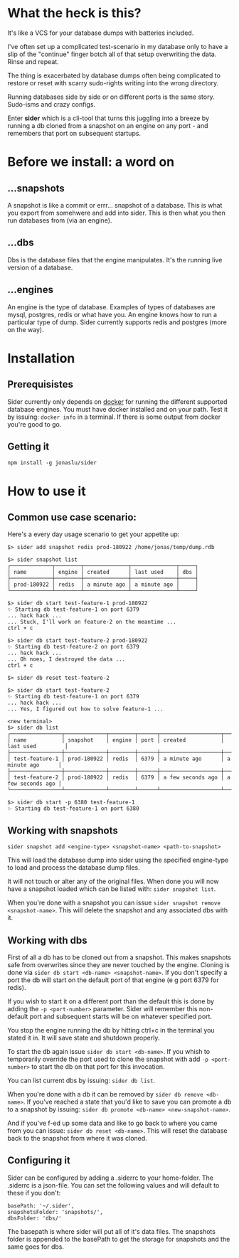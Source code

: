 # What the heck is this?
It's like a VCS for your database dumps with batteries included.

I've often set up a complicated test-scenario
in my database only to have a slip of the "continue"
finger botch all of that setup overwriting the data.
Rinse and repeat.

The thing is exacerbated by database dumps often being
complicated to restore or reset with scarry sudo-rights
writing into the wrong directory.

Running databases side by side or on different ports is the same story.
Sudo-isms and crazy configs.

Enter **sider** which is a cli-tool that turns this juggling into a breeze by
running a db cloned from a snapshot on an engine on any
port - and remembers that port on subsequent startups.

# Before we install: a word on

## ...snapshots
A snapshot is like a commit or errr... snapshot
of a database. This is what you export from somehwere and add into sider.
This is then what you then run databases from (via an engine).

## ...dbs
Dbs is the database files that the engine manipulates.
It's the running live version of a database.

## ...engines
An engine is the type of database.
Examples of types of databases are mysql, postgres, redis or what have you.
An engine knows how to run a particular type of dump. Sider currently
supports redis and postgres (more on the way).

# Installation

## Prerequisistes
Sider currently only depends on [docker](https://www.docker.com/) for running the different
supported database engines. You must have docker installed
and on your path. Test it by issuing: `docker info` in  a terminal.
If there is some output from docker you're good to go.

## Getting it
`npm install -g jonaslu/sider`

# How to use it

## Common use case scenario:
Here's a every day usage scenario to get your appetite up:

```
$> sider add snapshot redis prod-180922 /home/jonas/temp/dump.rdb

$> sider snapshot list
┌─────────────┬────────┬──────────────┬──────────────┬─────┐
│ name        │ engine │ created      │ last used    │ dbs │
├─────────────┼────────┼──────────────┼──────────────┼─────┤
│ prod-180922 │ redis  │ a minute ago │ a minute ago │     │
└─────────────┴────────┴──────────────┴──────────────┴─────┘

$> sider db start test-feature-1 prod-180922
✨ Starting db test-feature-1 on port 6379
... hack hack ...
... Stuck, I'll work on feature-2 on the meantime ...
ctrl + c

$> sider db start test-feature-2 prod-180922
✨ Starting db test-feature-2 on port 6379
... hack hack ...
... Oh noes, I destroyed the data ...
ctrl + c

$> sider db reset test-feature-2

$> sider db start test-feature-2
✨ Starting db test-feature-1 on port 6379
... hack hack ...
... Yes, I figured out how to solve feature-1 ...

<new terminal>
$> sider db list
┌────────────────┬─────────────┬────────┬──────┬───────────────────┬───────────────────┐
│ name           │ snapshot    │ engine │ port │ created           │ last used         │
├────────────────┼─────────────┼────────┼──────┼───────────────────┼───────────────────┤
│ test-feature-1 │ prod-180922 │ redis  │ 6379 │ a minute ago      │ a minute ago      │
├────────────────┼─────────────┼────────┼──────┼───────────────────┼───────────────────┤
│ test-feature-2 │ prod-180922 │ redis  │ 6379 │ a few seconds ago │ a few seconds ago │
└────────────────┴─────────────┴────────┴──────┴───────────────────┴───────────────────┘

$> sider db start -p 6380 test-feature-1
✨ Starting db test-feature-1 on port 6380
```

## Working with snapshots

`sider snapshot add <engine-type> <snapshot-name> <path-to-snapshot>`

This will load the database dump into sider using the specified engine-type
to load and process the database dump files.

It will not touch or alter any of the original files. When done you will
now have a snapshot loaded which can be listed with: `sider snapshot list`.

When you're done with a snapshot you can issue
`sider snapshot remove <snapshot-name>`. This will delete the
snapshot and any associated dbs with it.

## Working with dbs
First of all a db has to be cloned out from a snapshot. This makes snapshots
safe from overwrites since they are never touched by the engine. Cloning is done via
`sider db start <db-name> <snapshot-name>`. If you don't specify a port the
db will start on the default port of that engine (e g port 6379 for redis).

If you wish to start it on a different port than the default this is done
by adding the `-p <port-number>` parameter. Sider will remember this
non-default port and subsequent starts will be on whatever specified port.

You stop the engine running the db by hitting ctrl+c in the terminal
you stated it in. It will save state and shutdown properly.

To start the db again issue `sider db start <db-name>`. If you
whish to temporarily override the port used to clone the snapshot with
add `-p <port-number>` to start the db on that port for this invocation.

You can list current dbs by issuing: `sider db list`.

When you're done with a
db it can be removed by `sider db remove <db-name>`. If you've reached a state
that you'd like to save you can promote a db to a snapshot by
issuing: `sider db promote <db-name> <new-snapshot-name>`.

And if you've f-ed up some data and like to go back to where you came from
you can issue: `sider db reset <db-name>`. This will reset the database
back to the snapshot from where it was cloned.

## Configuring it
Sider can be configured by adding a .siderrc to your home-folder. The .siderrc
is a json-file. You can set the following values and will default to these
if you don't:
```
basePath: '~/.sider',
snapshotsFolder: 'snapshots/',
dbsFolder: 'dbs/'
```

The basepath is where sider will put all of it's data files. The snapshots
folder is appended to the basePath to get the storage for snapshots and
the same goes for dbs.
